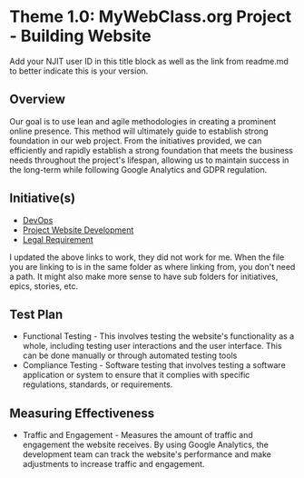 # Theme 1.0: MyWebClass.org Project - Building Website
Add your NJIT user ID in this title block as well as the link from readme.md to better indicate this is your version.
## Overview
Our goal is to use lean and agile methodologies in creating a prominent online presence.
This method will ultimately guide to establish strong foundation in our web project. From the initiatives
provided, we can efficiently and rapidly establish a strong foundation that meets the business needs
throughout the project's lifespan, allowing us to maintain success in the long-term while following 
Google Analytics and GDPR regulation.

## Initiative(s)
* [DevOps](initiative_1.md)
* [Project Website Development](initiative_2.md)
* [Legal Requirement](initiative_3.md)

I updated the above links to work, they did not work for me. When the file you are linking to is in the same folder as where linking from, you don't need a path.
It might also make more sense to have sub folders for initiatives, epics, stories, etc. 

## Test Plan
* Functional Testing - This involves testing the website's functionality as a whole, including testing user interactions and the user interface. This can be done manually or through automated testing tools
* Compliance Testing - Software testing that involves testing a software application or system to ensure that it complies with specific regulations, standards, or requirements.

## Measuring Effectiveness
* Traffic and Engagement - Measures the amount of traffic and engagement the website receives. By using Google Analytics, the development team can track the website's performance and make adjustments to increase traffic and engagement.
